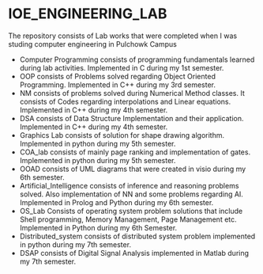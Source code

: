 # IOE_ENGINEERING_LAB
The repository consists of Lab works that were completed when I was studing computer engineering in Pulchowk Campus

<ul>
  <li>Computer Programming consists of programming fundamentals learned during lab activities. Implemented in C during my 1st semester.</li>
  <li>OOP consists of Problems solved regarding Object Oriented Programming. Implemented in C++ during my 3rd semester.</li>
  <li>NM consists of problems solved during Numerical Method classes. It consists of Codes regarding interpolations and Linear equations. Implemented in C++ during my 4th semester.</li>
  <li>DSA consists of Data Structure Implementation and their application. Implemented in C++ during my 4th semester.</li>
  <li>Graphics Lab consists of solution for shape drawing algorithm. Implemented in python during my 5th semester.</li>
  <li>COA_lab consists of mainly page ranking and implementation of gates. Implemented in python during my 5th semester.</li>
  <li>OOAD consists of UML diagrams that were created in visio during my 6th semester.</li>
  <li>Artificial_Intelligence consists of inference and reasoning problems solved. Also implementation of NN and some problems regarding AI. Implemented in Prolog and Python during my 6th semester.</li>
  <li>OS_Lab Consists of operating system problem solutions that include Shell programming, Memory Management, Page Management etc. Implemented in Python during my 6th Semester.</li>
  <li>Distributed_system consists of distributed system problem implemented in python during my 7th semester.</li>
  <li>DSAP consists of Digital Signal Analysis implemented in Matlab during my 7th semester.</li>
</ul>
